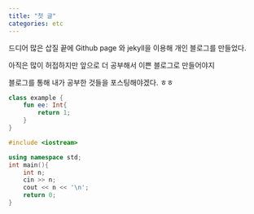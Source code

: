 ```yaml
---
title: "첫 글"
categories: etc
---
```


드디어 많은 삽질 끝에 Github page 와 jekyll을 이용해 개인 블로그를 만들었다.  

아직은 많이 허접하지만 앞으로 더 공부해서 이쁜 블로그로 만들어야지

블로그를 통해 내가 공부한 것들을 포스팅해야겠다. ㅎㅎ

```kotlin
class example {
    fun ee: Int{
        return 1;
    }
}
```
```cpp
#include <iostream>

using namespace std;
int main(){
    int n;
    cin >> n;
    cout << n << '\n';
    return 0;
}
```